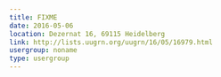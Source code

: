 ```yaml
---
title: FIXME
date: 2016-05-06
location: Dezernat 16, 69115 Heidelberg
link: http://lists.uugrn.org/uugrn/16/05/16979.html
usergroup: noname
type: usergroup
---
```

